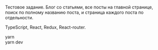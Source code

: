 Тестовое задание. Блог со статьями, все посты на главной странице, поиск по полному названию поста, и страница каждого поста по отдельности.

TypeScript, React, Redux, React-router.

yarn </br>
yarn dev
